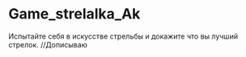 # Game_strelalka_Ak
Испытайте себя в искусстве стрельбы и докажите что вы лучший стрелок.
//Дописываю

